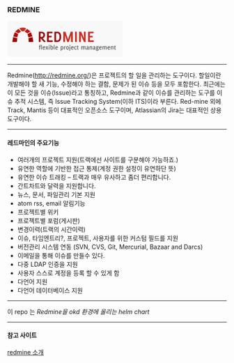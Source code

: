 ### REDMINE 

![](./img/logo.PNG)

---

Redmine(http://redmine.org/)은 프로젝트의 할 일을 관리하는 도구이다. 할일이란 개발해야 할 새 기능, 수정해야 하는 결함, 문제가 된 이슈 등을 모두 포함한다. 최근에는 이 모든 것을 이슈(Issue)라고 통칭하고, Redmine과 같이 이슈를 관리하는 도구를 이슈 추적 시스템, 즉 Issue Tracking System(이하 ITS)이라 부른다. Red-mine 외에 Track, Mantis 등이 대표적인 오픈소스 도구이며, Atlassian의 Jira는 대표적인 상용도구이다.

---

#### 레드마인의 주요기능

- 여러개의 프로젝트 지원(트랙에선 사이트를 구분해야 가능하죠.)
- 유연한 역할에 기반한 접근 통제(계정 권한 설정이 유연하단 뜻)
- 유연한 이슈 트래킹 – 트랙과 매우 유사하고 좀더 편리합니다.
- 간트차트와 달력을 지원합니다.
- 뉴스, 문서, 파일관리 기본 지원
- atom rss, email 알림기능
- 프로젝트별 위키
- 프로젝트별 포럼(게시판)
- 변경이력(트랙의 시간이력)
- 이슈, 타임엔트리?, 프로젝트, 사용자를 위한 커스텀 필드를 지원
- 버전관리 시스템 연동 (SVN, CVS, Git, Mercurial, Bazaar and Darcs)
- 이메일을 통해 이슈를 만들수 있다.
- 다중 LDAP 인증을 지원
- 사용자 스스로 계정을 등록 할 수 있게 함
- 다언어 지원
- 다언어 데이터베이스 지원


----
이 repo 는
*Redmine을 okd 환경에 올리는 helm chart*


---

#### 참고 사이트

[redmine 소개](https://racoonlotty.tistory.com/9)

